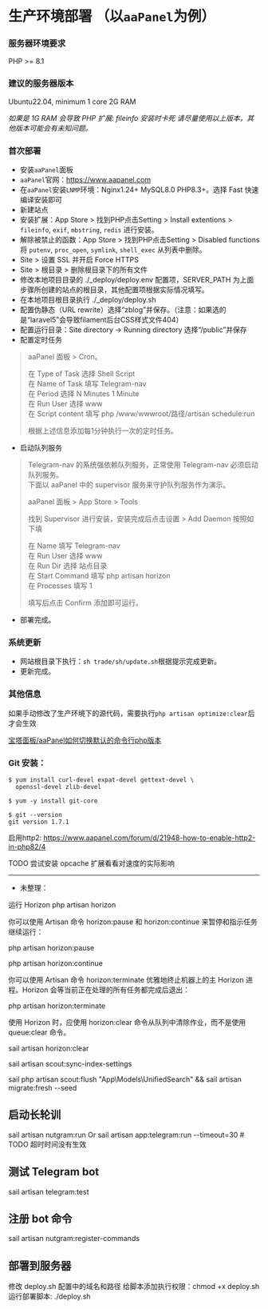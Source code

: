# 生产环境部署 （以`aaPanel`为例）

### 服务器环境要求
PHP >= 8.1

### 建议的服务器版本
Ubuntu22.04, minimum 1 core 2G RAM

*如果是 1G RAM 会导致 PHP 扩展: fileinfo 安装时卡死*
*请尽量使用以上版本，其他版本可能会有未知问题。*

### 首次部署

- 安装`aaPanel`面板
- `aaPanel`官网：https://www.aapanel.com
- 在`aaPanel`安装`LNMP`环境：Nginx1.24+ MySQL8.0 PHP8.3+。选择 Fast 快速编译安装即可
- 新建站点
- 安装扩展：App Store > 找到PHP点击Setting > Install extentions > `fileinfo`, `exif`, `mbstring`, `redis` 进行安装。
- 解除被禁止的函数：App Store > 找到PHP点击Setting > Disabled functions 将 `putenv`, `proc_open`, `symlink`, `shell_exec` 从列表中删除。
- Site > 设置 SSL 并开启 Force HTTPS
- Site > 根目录 > 删除根目录下的所有文件  
- 修改本地项目目录的 ./_deploy/deploy.env 配置项，SERVER_PATH 为上面步骤所创建的站点的根目录，其他配置项根据实际情况填写。  
- 在本地项目根目录执行 ./_deploy/deploy.sh
- 配置伪静态（URL rewrite）选择“zblog”并保存。（注意：如果选的是“laravel5”会导致filament后台CSS样式文件404）
- 配置运行目录：Site directory -> Running directory 选择“/public”并保存
- 配置定时任务  
> aaPanel 面板 > Cron。  
>
> 在 Type of Task 选择 Shell Script  
> 在 Name of Task 填写 Telegram-nav  
> 在 Period 选择 N Minutes 1 Minute  
> 在 Run User 选择 www  
> 在 Script content 填写 php /www/wwwroot/路径/artisan schedule:run  
>
> 根据上述信息添加每1分钟执行一次的定时任务。
- 启动队列服务
> Telegram-nav 的系统强依赖队列服务，正常使用 Telegram-nav 必须启动队列服务。    
> 下面以 aaPanel 中的 supervisor 服务来守护队列服务作为演示。  
>
> aaPanel 面板 > App Store > Tools  
>
> 找到 Supervisor 进行安装，安装完成后点击设置 > Add Daemon 按照如下填  
>  
>
> 在 Name 填写 Telegram-nav  
> 在 Run User 选择 www  
> 在 Run Dir 选择 站点目录  
> 在 Start Command 填写 php artisan horizon  
> 在 Processes 填写 1  
>
> 填写后点击 Confirm 添加即可运行。  
- 部署完成。

### 系统更新

- 网站根目录下执行：`sh trade/sh/update.sh`根据提示完成更新。
- 更新完成。

### 其他信息

如果手动修改了生产环境下的源代码，需要执行`php artisan optimize:clear`后才会生效

[宝塔面板/aaPanel如何切换默认的命令行php版本](https://www.bt.cn/bbs/forum.php?mod=redirect&goto=findpost&ptid=22467&pid=483577)

### Git 安装：
```shell
$ yum install curl-devel expat-devel gettext-devel \
  openssl-devel zlib-devel

$ yum -y install git-core

$ git --version
git version 1.7.1
```

启用http2: https://www.aapanel.com/forum/d/21948-how-to-enable-http2-in-php82/4

TODO 尝试安装 opcache 扩展看看对速度的实际影响


---
* 未整理：

运行 Horizon
php artisan horizon

你可以使用 Artisan 命令 horizon:pause 和 horizon:continue 来暂停和指示任务继续运行：

php artisan horizon:pause

php artisan horizon:continue


你可以使用 Artisan 命令 horizon:terminate 优雅地终止机器上的主 Horizon 进程。Horizon 会等当前正在处理的所有任务都完成后退出：

php artisan horizon:terminate


使用 Horizon 时，应使用 horizon:clear 命令从队列中清除作业，而不是使用 queue:clear 命令。

sail artisan horizon:clear

sail artisan scout:sync-index-settings

sail php artisan scout:flush "App\Models\UnifiedSearch" && sail artisan migrate:fresh --seed

## 启动长轮训
sail artisan nutgram:run
Or
sail artisan app:telegram:run --timeout=30 # TODO 超时时间没有生效

## 测试 Telegram bot 
sail artisan telegram:test

## 注册 bot 命令
sail artisan nutgram:register-commands

## 部署到服务器
修改 deploy.sh 配置中的域名和路径
给脚本添加执行权限：chmod +x deploy.sh
运行部署脚本: ./deploy.sh